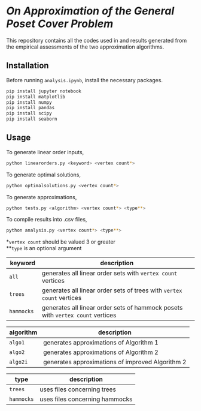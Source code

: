 # *On Approximation of the General Poset Cover Problem*

This repository contains all the codes used in and results generated from the empirical assessments
of the two approximation algorithms.

## Installation

Before running `analysis.ipynb`, install the necessary packages.
```bash
pip install jupyter notebook
pip install matplotlib
pip install numpy
pip install pandas
pip install scipy
pip install seaborn
```

## Usage

To generate linear order inputs,
```bash
python linearorders.py <keyword> <vertex count*>
```

To generate optimal solutions,
```bash
python optimalsolutions.py <vertex count*>
```

To generate approximations,
```bash
python tests.py <algorithm> <vertex count*> <type**>
```

To compile results into .csv files,
```bash
python analysis.py <vertex count*> <type**>
```

*`vertex count` should be valued 3 or greater  
**`type` is an optional argument  

| keyword | description |
| ------- | ----------- |
| `all` | generates all linear order sets with `vertex count` vertices |
| `trees` | generates all linear order sets of trees with `vertex count` vertices |
| `hammocks ` | generates all linear order sets of hammock posets with `vertex count` vertices |

| algorithm | description |
| --------- | ----------- |
| `algo1` | generates approximations of Algorithm 1 |
| `algo2` | generates approximations of Algorithm 2 |
| `algo2i` | generates approximations of improved Algorithm 2 |

| type | description |
| ---- | ----------- |
| `trees` | uses files concerning trees |
| `hammocks` | uses files concerning hammocks |